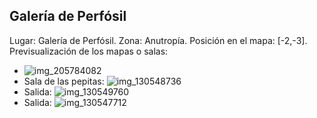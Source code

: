 ## Galería de Perfósil
Lugar: Galería de Perfósil.
Zona: Anutropía.
Posición en el mapa: [-2,-3].
Previsualización de los mapas o salas:
- ![img_205784082](https://media.discordapp.net/attachments/1115311447145193482/1115347786444046487/205784082.jpg)
- Sala de las pepitas: ![img_130548736](https://media.discordapp.net/attachments/1115311447145193482/1115323634253303859/130548736.jpg)
- Salida: ![img_130549760](https://media.discordapp.net/attachments/1115311447145193482/1115323636035891200/130549760.jpg)
- Salida: ![img_130547712](https://media.discordapp.net/attachments/1115311447145193482/1115323630365200464/130547712.jpg)